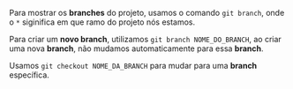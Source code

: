 Para mostrar os **branches** do projeto, usamos o comando `git branch`, onde o `*` siginifica em que ramo do projeto nós estamos.

Para criar um **novo branch**, utilizamos `git branch NOME_DO_BRANCH`, ao criar uma nova **branch**, não mudamos automaticamente para essa **branch**.

Usamos `git checkout NOME_DA_BRANCH` para mudar para uma **branch** específica.